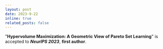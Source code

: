 ```yaml
---
layout: post
date: 2023-9-22 
inline: true
related_posts: false
---
```


"**Hypervolume Maximization: A Geometric View of Pareto Set Learning**" is accepted to ***NeurIPS 2023***,  **first author**. 


